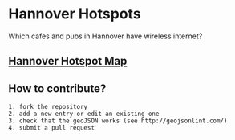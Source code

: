 # Hannover Hotspots

Which cafes and pubs in Hannover have wireless internet?

## [Hannover Hotspot Map](https://github.com/paultcochrane/HannoverHotspots/blob/master/hannover_hotspots.json)

## How to contribute?

    1. fork the repository
    2. add a new entry or edit an existing one
    3. check that the geoJSON works (see http://geojsonlint.com/)
    4. submit a pull request
